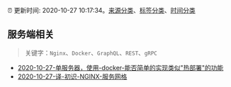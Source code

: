 :alarm_clock: 更新时间: 2020-10-27 10:17:34。[来源分类](../README.md)、[标签分类](../TAGS.md)、[时间分类](../TIMELINE.md)

## 服务端相关


> 关键字：`Nginx`、`Docker`、`GraphQL`、`REST`、`gRPC`



- [2020-10-27-单服务器，使用-docker-能否简单的实现类似"热部署"的功能](https://www.v2ex.com/t/719096) 
- [2020-10-27-译-初识-NGINX-服务网格](https://toutiao.io/k/mc7hwwn) 